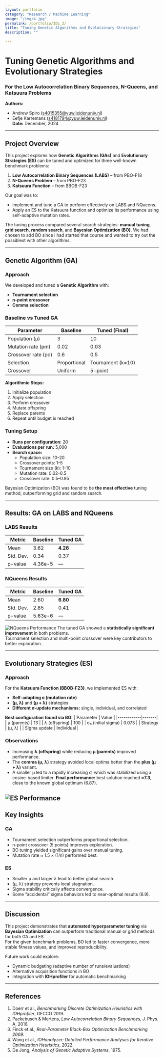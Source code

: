 ```yaml
---
layout: portfolio
category: "Research / Machine Learning"
image: "/img/4.jpg"
permalink: /portfolio/IDL_2/
title: "Tuning Genetic Algorithms and Evolutionary Strategies"
description: ""

---
```


# Tuning Genetic Algorithms and Evolutionary Strategies  
### For the Low Autocorrelation Binary Sequences, N-Queens, and Katsuura Problems  

**Authors:**  
- Andrew Spiro (s4015355@vuw.leidenuniv.nl)  
- Eefje Karremans (s4181794@vuw.leidenuniv.nl)  
**Date:** December, 2024  

---

## Project Overview

This project explores how **Genetic Algorithms (GAs)** and **Evolutionary Strategies (ES)** can be tuned and optimized for three well-known benchmark problems:

1. **Low Autocorrelation Binary Sequences (LABS)** – from PBO-F18  
2. **N-Queens Problem** – from PBO-F23  
3. **Katsuura Function** – from BBOB-F23  

Our goal was to:
- Implement and tune a GA to perform effectively on LABS and NQueens.
- Apply an ES to the Katsuura function and optimize its performance using self-adaptive mutation rates.

The tuning process compared several search strategies: **manual tuning**, **grid search**, **random search**, and **Bayesian Optimization (BO)**.
We had chosen to add BO  since i had started that course and wanted to try out the possiblest with other algorithms.

---

## Genetic Algorithm (GA)

### Approach
We developed and tuned a **Genetic Algorithm** with:
- **Tournament selection**
- **n-point crossover**
- **Comma selection**

### Baseline vs Tuned GA

| Parameter | Baseline | Tuned (Final) |
|------------|-----------|---------------|
| Population (μ) | 3 | 10 |
| Mutation rate (pm) | 0.02 | 0.03 |
| Crossover rate (pc) | 0.6 | 0.5 |
| Selection | Proportional | Tournament (k=10) |
| Crossover | Uniform | 5-point |

**Algorithmic Steps:**
1. Initialize population  
2. Apply selection  
3. Perform crossover  
4. Mutate offspring  
5. Replace parents  
6. Repeat until budget is reached  

### Tuning Setup
- **Runs per configuration:** 20  
- **Evaluations per run:** 5,000  
- **Search space:**
  - Population size: 10–20  
  - Crossover points: 1–5  
  - Tournament size (k): 1–10  
  - Mutation rate: 0.02–0.5  
  - Crossover rate: 0.5–0.95  

Bayesian Optimization (BO) was found to be **the most effective** tuning method, outperforming grid and random search.

---

## Results: GA on LABS and NQueens

### LABS Results

| Metric | Baseline | Tuned GA |
|--------|-----------|----------|
| Mean | 3.62 | **4.26** |
| Std. Dev. | 0.34 | 0.37 |
| p-value | 4.36e-5 | — |


### NQueens Results

| Metric | Baseline | Tuned GA |
|--------|-----------|----------|
| Mean | 2.60 | **6.80** |
| Std. Dev. | 2.85 | 0.41 |
| p-value | 5.63e-6 | — |
![NQueens Performance](../img/portfolio/EA/EA_NQueens.png)
The tuned GA showed a **statistically significant improvement** in both problems.  
Tournament selection and multi-point crossover were key contributors to better exploration.

---

## Evolutionary Strategies (ES)

### Approach
For the **Katsuura Function (BBOB-F23)**, we implemented ES with:
- **Self-adapting σ (mutation rate)**  
- **(μ, λ)** and **(μ + λ)** strategies  
- **Different σ-update mechanisms:** single, individual, and correlated

**Best configuration found via BO:**
| Parameter | Value |
|------------|-------|
| μ (parents) | 13 |
| λ (offspring) | 100 |
| σ₀ (initial sigma) | 0.073 |
| Strategy | (μ, λ) |
| Sigma update | Individual |

### Observations
- Increasing **λ (offspring)** while reducing **μ (parents)** improved performance.  
- The **comma (μ, λ)** strategy avoided local optima better than the **plus (μ + λ)** variant.  
- A smaller μ led to a rapidly increasing σ, which was stabilized using a cosine-based limiter.
**Final performance:** best solution reached **≈7.3**, close to the known global optimum (6.87).


![ES Performance](../img/portfolio/EA/ES_func_eval.png)
---

## Key Insights

### GA
- Tournament selection outperforms proportional selection.  
- n-point crossover (5 points) improves exploration.  
- BO tuning yielded significant gains over manual tuning.  
- Mutation rate ≈ 1.5 × (1/n) performed best.  

### ES
- Smaller μ and larger λ lead to better global search.  
- (μ, λ) strategy prevents local stagnation.  
- Sigma stability critically affects convergence.  
- Some “accidental” sigma behaviors led to near-optimal results (6.9).

---

## Discussion

This project demonstrates that **automated hyperparameter tuning** via **Bayesian Optimization** can outperform traditional manual or grid methods for both GA and ES.  
For the given benchmark problems, BO led to faster convergence, more stable fitness values, and improved reproducibility.

Future work could explore:
- Dynamic budgeting (adaptive number of runs/evaluations)  
- Alternative acquisition functions in BO  
- Integration with **IOHprofiler** for automatic benchmarking  

---

## References
1. Doerr et al., *Benchmarking Discrete Optimization Heuristics with IOHprofiler*, GECCO 2019.  
2. Packebusch & Mertens, *Low Autocorrelation Binary Sequences*, J. Phys. A, 2016.  
3. Finck et al., *Real-Parameter Black-Box Optimization Benchmarking 2009*.  
4. Wang et al., *IOHanalyzer: Detailed Performance Analyses for Iterative Optimization Heuristics*, 2022.  
5. De Jong, *Analysis of Genetic Adaptive Systems*, 1975.  

